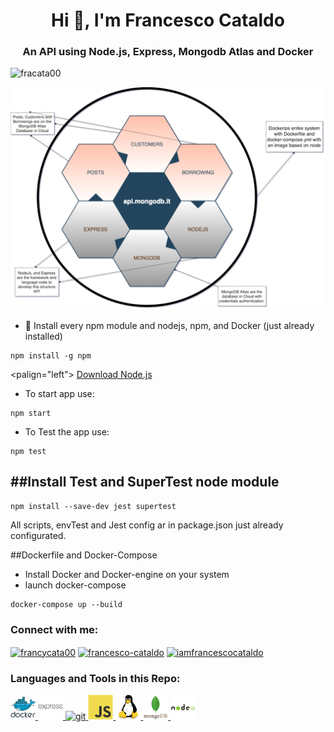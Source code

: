 <h1 align="center">Hi 👋, I'm Francesco Cataldo</h1>
<h3 align="center">An API using Node.js, Express, Mongodb Atlas and Docker</h3>

<p align="left"> <img src="https://komarev.com/ghpvc/?username=fracata00&label=User&color=0e75b6&style=flat" alt="fracata00" /> </p>

![](https://github.com/FraCata00/api.mongodb.it/blob/main/API_structure.png)

- 🔭 Install every npm module and nodejs, npm, and Docker (just already installed)

```
npm install -g npm
```
<palign="left">
<a href="https://nodejs.org/it/download/" target="blank">Download Node.js</a>

- To start app use:

```
npm start
```
- To Test the app use:

```
npm test
```
##Install Test and SuperTest node module
-
```
npm install --save-dev jest supertest
```
All scripts, envTest and Jest config ar in package.json just already configurated.

##Dockerfile and Docker-Compose

- Install Docker and Docker-engine on your system
- launch docker-compose

```
docker-compose up --build
```



<h3 align="left">Connect with me:</h3>
<p align="left">
<a href="https://twitter.com/francycata00" target="blank"><img align="center" src="https://raw.githubusercontent.com/rahuldkjain/github-profile-readme-generator/master/src/images/icons/Social/twitter.svg" alt="francycata00" height="30" width="40" /></a>
<a href="https://linkedin.com/in/francesco-cataldo" target="blank"><img align="center" src="https://raw.githubusercontent.com/rahuldkjain/github-profile-readme-generator/master/src/images/icons/Social/linked-in-alt.svg" alt="francesco-cataldo" height="30" width="40" /></a>
<a href="https://instagram.com/iamfrancescocataldo" target="blank"><img align="center" src="https://raw.githubusercontent.com/rahuldkjain/github-profile-readme-generator/master/src/images/icons/Social/instagram.svg" alt="iamfrancescocataldo" height="30" width="40" /></a>
</p>

<h3 align="left">Languages and Tools in this Repo:</h3>
<a href="https://www.docker.com/" target="_blank" rel="noreferrer"> <img src="https://raw.githubusercontent.com/devicons/devicon/master/icons/docker/docker-original-wordmark.svg" alt="docker" width="40" height="40"/> </a> <a href="https://expressjs.com" target="_blank" rel="noreferrer"> <img src="https://raw.githubusercontent.com/devicons/devicon/master/icons/express/express-original-wordmark.svg" alt="express" width="40" height="40"/> <a href="https://git-scm.com/" target="_blank" rel="noreferrer"> <img src="https://www.vectorlogo.zone/logos/git-scm/git-scm-icon.svg" alt="git" width="40" height="40"/> </a> <a href="https://developer.mozilla.org/en-US/docs/Web/JavaScript" target="_blank" rel="noreferrer"> <img src="https://raw.githubusercontent.com/devicons/devicon/master/icons/javascript/javascript-original.svg" alt="javascript" width="40" height="40"/> </a> </a> <a href="https://www.linux.org/" target="_blank" rel="noreferrer"> <img src="https://raw.githubusercontent.com/devicons/devicon/master/icons/linux/linux-original.svg" alt="linux" width="40" height="40"/> </a> <a href="https://www.mongodb.com/" target="_blank" rel="noreferrer"> <img src="https://raw.githubusercontent.com/devicons/devicon/master/icons/mongodb/mongodb-original-wordmark.svg" alt="mongodb" width="40" height="40"/> </a> <a href="https://nodejs.org" target="_blank" rel="noreferrer"> <img src="https://raw.githubusercontent.com/devicons/devicon/master/icons/nodejs/nodejs-original-wordmark.svg" alt="nodejs" width="40" height="40"/> </a> 

